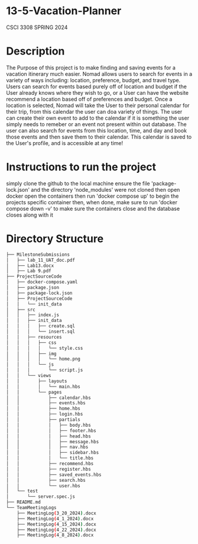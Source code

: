 # 13-5-Vacation-Planner
CSCI 3308 SPRING 2024

# Description
The Purpose of this project is to make finding and saving events for a vacation itinerary much easier. 
Nomad allows users to search for events in a variety of ways including: location, preference, budget, and travel type.
Users can search for events based purely off of location and budget if the User already knows where they wish to go,
or a User can have the website recommend a location based off of preferences and budget. 
Once a location is selected, Nomad will take the User to their personal calendar for their trip, from this calendar the user can doa variety of things.
The user can create their own event to add to the calendar if it is something the user simply needs to remeber or an event not present within out database.
The user can also search for events from this location, time, and day and book those events and then save them to their calendar.
This calendar is saved to the User's profile, and is accessible at any time!

# Instructions to run the project
simply clone the github to the local machine 
ensure the file 'package-lock.json' and the directory 'node_modules' were not cloned
then open docker open the containers
then run 'docker compose up' to begin the projects specific container
then, when done, make sure to run 'docker compose down -v' to make sure the containers close and the database closes along with it

# Directory Structure
```bash
├── MilestoneSubmissions
│   ├── lab_11_UAT_doc.pdf
│   ├── Lab13.docx
│   ├── Lab 9.pdf
├── ProjectSourceCode
│   ├── docker-compose.yaml
│   ├── package.json
│   ├── package-lock.json
│   ├── ProjectSourceCode
│   │   └── init_data
│   ├── src
│   │   ├── index.js
│   │   ├── init_data
│   │   │   ├── create.sql
│   │   │   └── insert.sql
│   │   ├── resources
│   │   │   ├── css
│   │   │   │   └── style.css
│   │   │   ├── img
│   │   │   │   └── home.png
│   │   │   └── js
│   │   │       └── script.js
│   │   └── views
│   │       ├── layouts
│   │       │   └── main.hbs
│   │       └── pages
│   │           ├── calendar.hbs
│   │           ├── events.hbs
│   │           ├── home.hbs
│   │           ├── login.hbs
│   │           ├── partials
│   │           │   ├── body.hbs
│   │           │   ├── footer.hbs
│   │           │   ├── head.hbs
│   │           │   ├── message.hbs
│   │           │   ├── nav.hbs
│   │           │   ├── sidebar.hbs
│   │           │   └── title.hbs
│   │           ├── recommend.hbs
│   │           ├── register.hbs
│   │           ├── saved_events.hbs
│   │           ├── search.hbs
│   │           └── user.hbs
│   └── test
│       └── server.spec.js
├── README.md
└── TeamMeetingLogs
    ├── MeetingLog(3_20_2024).docx
    ├── MeetingLog(4_1_2024).docx
    ├── MeetingLog(4_15_2024).docx
    ├── MeetingLog(4_22_2024).docx
    ├── MeetingLog(4_8_2024).docx
```
